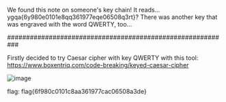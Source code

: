 We found this note on someone's key chain! It reads... ygqa{6y980e0101e8qq361977eqe06508q3rt}? There was another key that was engraved with the word QWERTY, too... 

###########################################################

Firstly decided to try Caesar cipher with key QWERTY with this tool: https://www.boxentriq.com/code-breaking/keyed-caesar-cipher

![image](https://user-images.githubusercontent.com/59511698/111085939-5ff1da80-8522-11eb-916c-c2a7a0c5aee6.png)

flag: flag{6f980c0101c8aa361977cac06508a3de}
